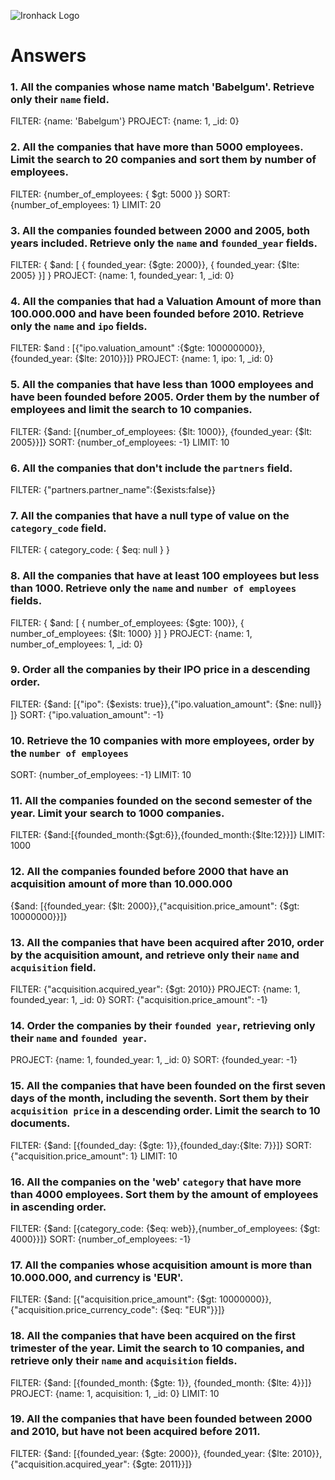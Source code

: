 ![Ironhack Logo](https://i.imgur.com/1QgrNNw.png)

# Answers

### 1. All the companies whose name match 'Babelgum'. Retrieve only their `name` field.

FILTER: {name: 'Babelgum'}
PROJECT: {name: 1, _id: 0}

### 2. All the companies that have more than 5000 employees. Limit the search to 20 companies and sort them by **number of employees**.

FILTER: {number_of_employees: { $gt: 5000 }}
SORT: {number_of_employees: 1}
LIMIT: 20

### 3. All the companies founded between 2000 and 2005, both years included. Retrieve only the `name` and `founded_year` fields.

FILTER: { $and: [ { founded_year: {$gte: 2000}}, { founded_year: {$lte: 2005}  }] }
PROJECT: {name: 1, founded_year: 1, _id: 0}

### 4. All the companies that had a Valuation Amount of more than 100.000.000 and have been founded before 2010. Retrieve only the `name` and `ipo` fields.

FILTER: $and : [{"ipo.valuation_amount" :{$gte: 100000000}}, {founded_year: {$lte: 2010}}]}
PROJECT: {name: 1, ipo: 1, _id: 0}


### 5. All the companies that have less than 1000 employees and have been founded before 2005. Order them by the number of employees and limit the search to 10 companies.

FILTER: {$and: [{number_of_employees: {$lt: 1000}}, {founded_year: {$lt: 2005}}]}
SORT: {number_of_employees: -1}
LIMIT: 10

### 6. All the companies that don't include the `partners` field.

FILTER: {"partners.partner_name":{$exists:false}}

### 7. All the companies that have a null type of value on the `category_code` field.

FILTER: { category_code: { $eq: null } }

### 8. All the companies that have at least 100 employees but less than 1000. Retrieve only the `name` and `number of employees` fields.

FILTER: { $and: [ { number_of_employees: {$gte: 100}}, { number_of_employees: {$lt: 1000}  }] }
PROJECT: {name: 1, number_of_employees: 1, _id: 0}

### 9. Order all the companies by their IPO price in a descending order.

FILTER: {$and: [{"ipo": {$exists: true}},{"ipo.valuation_amount": {$ne: null}} ]}
SORT: {"ipo.valuation_amount": -1}

### 10. Retrieve the 10 companies with more employees, order by the `number of employees`

SORT: {number_of_employees: -1}
LIMIT: 10

### 11. All the companies founded on the second semester of the year. Limit your search to 1000 companies.

FILTER: {$and:[{founded_month:{$gt:6}},{founded_month:{$lte:12}}]}
LIMIT: 1000

### 12. All the companies founded before 2000 that have an acquisition amount of more than 10.000.000

{$and: [{founded_year: {$lt: 2000}},{"acquisition.price_amount": {$gt: 10000000}}]}

### 13. All the companies that have been acquired after 2010, order by the acquisition amount, and retrieve only their `name` and `acquisition` field.

FILTER: {"acquisition.acquired_year": {$gt: 2010}}
PROJECT: {name: 1, founded_year: 1, _id: 0}
SORT: {"acquisition.price_amount": -1}

### 14. Order the companies by their `founded year`, retrieving only their `name` and `founded year`.

PROJECT: {name: 1, founded_year: 1, _id: 0}
SORT: {founded_year: -1}

### 15. All the companies that have been founded on the first seven days of the month, including the seventh. Sort them by their `acquisition price` in a descending order. Limit the search to 10 documents.

FILTER: {$and: [{founded_day: {$gte: 1}},{founded_day:{$lte: 7}}]}
SORT: {"acquisition.price_amount": 1}
LIMIT: 10

### 16. All the companies on the 'web' `category` that have more than 4000 employees. Sort them by the amount of employees in ascending order.

FILTER: {$and: [{category_code: {$eq: web}},{number_of_employees: {$gt: 4000}}]}
SORT: {number_of_employees: -1}

### 17. All the companies whose acquisition amount is more than 10.000.000, and currency is 'EUR'.

FILTER: {$and: [{"acquisition.price_amount": {$gt: 10000000}}, {"acquisition.price_currency_code": {$eq: "EUR"}}]}

### 18. All the companies that have been acquired on the first trimester of the year. Limit the search to 10 companies, and retrieve only their `name` and `acquisition` fields.

FILTER: {$and: [{founded_month: {$gte: 1}}, {founded_month: {$lte: 4}}]}
PROJECT: {name: 1, acquisition: 1, _id: 0}
LIMIT: 10

### 19. All the companies that have been founded between 2000 and 2010, but have not been acquired before 2011.

FILTER: {$and: [{founded_year: {$gte: 2000}}, {founded_year: {$lte: 2010}}, {"acquisition.acquired_year": {$gte: 2011}}]}
